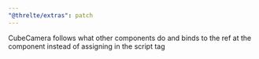 ```yaml
---
"@threlte/extras": patch
---
```


CubeCamera follows what other components do and binds to the ref at the component instead of assigning in the script tag
